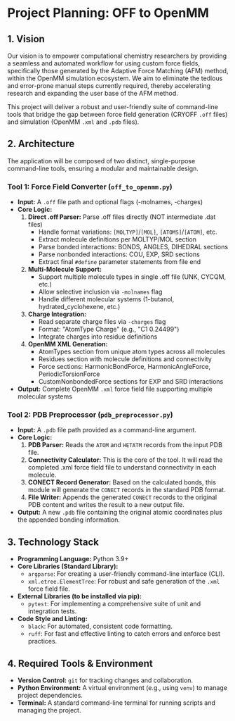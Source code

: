# Project Planning: OFF to OpenMM

## 1. Vision

Our vision is to empower computational chemistry researchers by providing a seamless and automated workflow for using custom force fields, specifically those generated by the Adaptive Force Matching (AFM) method, within the OpenMM simulation ecosystem. We aim to eliminate the tedious and error-prone manual steps currently required, thereby accelerating research and expanding the user base of the AFM method.

This project will deliver a robust and user-friendly suite of command-line tools that bridge the gap between force field generation (CRYOFF `.off` files) and simulation (OpenMM `.xml` and `.pdb` files).

## 2. Architecture

The application will be composed of two distinct, single-purpose command-line tools, ensuring a modular and maintainable design.

### Tool 1: Force Field Converter (`off_to_openmm.py`)

*   **Input:** A `.off` file path and optional flags (-molnames, -charges)
*   **Core Logic:**
    1.  **Direct .off Parser:** Parse .off files directly (NOT intermediate .dat files)
        - Handle format variations: `[MOLTYP]`/`[MOL]`, `[ATOMS]`/`[ATOM]`, etc.
        - Extract molecule definitions per MOLTYP/MOL section
        - Parse bonded interactions: BONDS, ANGLES, DIHEDRAL sections  
        - Parse nonbonded interactions: COU, EXP, SRD sections
        - Extract final `#define` parameter statements from file end
    2.  **Multi-Molecule Support:** 
        - Support multiple molecule types in single .off file (UNK, CYCQM, etc.)
        - Allow selective inclusion via `-molnames` flag
        - Handle different molecular systems (1-butanol, hydrated_cyclohexene, etc.)
    3.  **Charge Integration:**
        - Read separate charge files via `-charges` flag
        - Format: "AtomType Charge" (e.g., "C1 0.24499")
        - Integrate charges into residue definitions
    4.  **OpenMM XML Generation:**
        - AtomTypes section from unique atom types across all molecules
        - Residues section with molecule definitions and connectivity
        - Force sections: HarmonicBondForce, HarmonicAngleForce, PeriodicTorsionForce  
        - CustomNonbondedForce sections for EXP and SRD interactions
*   **Output:** Complete OpenMM `.xml` force field file supporting multiple molecular systems

### Tool 2: PDB Preprocessor (`pdb_preprocessor.py`)

*   **Input:** A `.pdb` file path provided as a command-line argument.
*   **Core Logic:**
    1.  **PDB Parser:** Reads the `ATOM` and `HETATM` records from the input PDB file.
    2.  **Connectivity Calculator:** This is the core of the tool. It will read the completed .xml force field file to understand connectivity in each molecule.
    3.  **CONECT Record Generator:** Based on the calculated bonds, this module will generate the `CONECT` records in the standard PDB format.
    4.  **File Writer:** Appends the generated `CONECT` records to the original PDB content and writes the result to a new output file.
*   **Output:** A new `.pdb` file containing the original atomic coordinates plus the appended bonding information.

## 3. Technology Stack

*   **Programming Language:** Python 3.9+
*   **Core Libraries (Standard Library):**
    *   `argparse`: For creating a user-friendly command-line interface (CLI).
    *   `xml.etree.ElementTree`: For robust and safe generation of the `.xml` force field file.
*   **External Libraries (to be installed via pip):**
    *   `pytest`: For implementing a comprehensive suite of unit and integration tests.
*   **Code Style and Linting:**
    *   `black`: For automated, consistent code formatting.
    *   `ruff`: For fast and effective linting to catch errors and enforce best practices.

## 4. Required Tools & Environment

*   **Version Control:** `git` for tracking changes and collaboration.
*   **Python Environment:** A virtual environment (e.g., using `venv`) to manage project dependencies.
*   **Terminal:** A standard command-line terminal for running scripts and managing the project.
